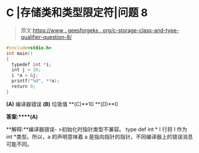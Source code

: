 # C |存储类和类型限定符|问题 8

> 原文:[https://www . geesforgeks . org/c-storage-class-and-type-qualifier-question-8/](https://www.geeksforgeeks.org/c-storage-classes-and-type-qualifiers-question-8/)

```cpp
#include<stdio.h>
int main()
{
  typedef int *i;
  int j = 10;
  i *a = &j;
  printf("%d", **a);
  return 0;
}
```

**(A)** 编译器错误
**(B)** 垃圾值
**(C)**10
**(D)**0

**答案:****(A)**

**解释:**编译器错误- >初始化时指针类型不兼容。
type def int * I 行将 I 作为 int *类型。所以，a 的声明意味着 a 是指向指针的指针。不同编译器上的错误消息可能不同。